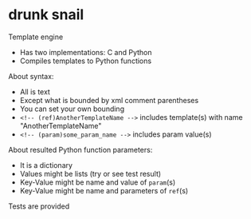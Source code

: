 # drunk snail

Template engine

* Has two implementations: C and Python
* Compiles templates to Python functions

About syntax:

* All is text
* Except what is bounded by xml comment parentheses
* You can set your own bounding
* `<!-- (ref)AnotherTemplateName -->` includes template(s) with name "AnotherTemplateName"
* `<!-- (param)some_param_name -->` includes param value(s)

About resulted Python function parameters:

* It is a dictionary
* Values might be lists (try or see test result)
* Key-Value might be name and value of `param`(s)
* Key-Value might be name and parameters of `ref`(s)

Tests are provided